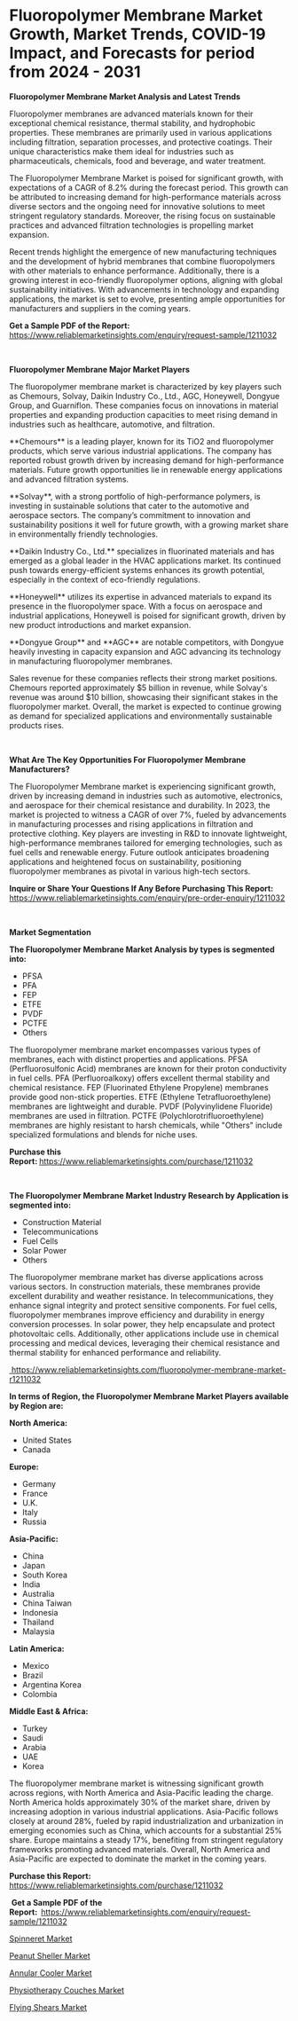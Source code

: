 <p><h1>Fluoropolymer Membrane Market Growth, Market Trends, COVID-19 Impact, and Forecasts for period from 2024 - 2031</h1></p><p><strong>Fluoropolymer Membrane Market Analysis and Latest Trends</strong></p>
<p><p>Fluoropolymer membranes are advanced materials known for their exceptional chemical resistance, thermal stability, and hydrophobic properties. These membranes are primarily used in various applications including filtration, separation processes, and protective coatings. Their unique characteristics make them ideal for industries such as pharmaceuticals, chemicals, food and beverage, and water treatment.</p><p>The Fluoropolymer Membrane Market is poised for significant growth, with expectations of a CAGR of 8.2% during the forecast period. This growth can be attributed to increasing demand for high-performance materials across diverse sectors and the ongoing need for innovative solutions to meet stringent regulatory standards. Moreover, the rising focus on sustainable practices and advanced filtration technologies is propelling market expansion.</p><p>Recent trends highlight the emergence of new manufacturing techniques and the development of hybrid membranes that combine fluoropolymers with other materials to enhance performance. Additionally, there is a growing interest in eco-friendly fluoropolymer options, aligning with global sustainability initiatives. With advancements in technology and expanding applications, the market is set to evolve, presenting ample opportunities for manufacturers and suppliers in the coming years.</p></p>
<p><strong>Get a Sample PDF of the Report:&nbsp;</strong> <a href="https://www.reliablemarketinsights.com/enquiry/request-sample/1211032?utm_campaign=1584&utm_medium=2&utm_source=Github&utm_content=ia&utm_term=18102024&utm_id=fluoropolymer-membrane">https://www.reliablemarketinsights.com/enquiry/request-sample/1211032</a></p>
<p>&nbsp;</p>
<p><strong>Fluoropolymer Membrane Major Market Players</strong></p>
<p><p>The fluoropolymer membrane market is characterized by key players such as Chemours, Solvay, Daikin Industry Co., Ltd., AGC, Honeywell, Dongyue Group, and Guarniflon. These companies focus on innovations in material properties and expanding production capacities to meet rising demand in industries such as healthcare, automotive, and filtration.</p><p>**Chemours** is a leading player, known for its TiO2 and fluoropolymer products, which serve various industrial applications. The company has reported robust growth driven by increasing demand for high-performance materials. Future growth opportunities lie in renewable energy applications and advanced filtration systems.</p><p>**Solvay**, with a strong portfolio of high-performance polymers, is investing in sustainable solutions that cater to the automotive and aerospace sectors. The company’s commitment to innovation and sustainability positions it well for future growth, with a growing market share in environmentally friendly technologies.</p><p>**Daikin Industry Co., Ltd.** specializes in fluorinated materials and has emerged as a global leader in the HVAC applications market. Its continued push towards energy-efficient systems enhances its growth potential, especially in the context of eco-friendly regulations.</p><p>**Honeywell** utilizes its expertise in advanced materials to expand its presence in the fluoropolymer space. With a focus on aerospace and industrial applications, Honeywell is poised for significant growth, driven by new product introductions and market expansion.</p><p>**Dongyue Group** and **AGC** are notable competitors, with Dongyue heavily investing in capacity expansion and AGC advancing its technology in manufacturing fluoropolymer membranes.</p><p>Sales revenue for these companies reflects their strong market positions. Chemours reported approximately $5 billion in revenue, while Solvay's revenue was around $10 billion, showcasing their significant stakes in the fluoropolymer market. Overall, the market is expected to continue growing as demand for specialized applications and environmentally sustainable products rises.</p></p>
<p>&nbsp;</p>
<p><strong>What Are The Key Opportunities For Fluoropolymer Membrane Manufacturers?</strong></p>
<p><p>The Fluoropolymer Membrane market is experiencing significant growth, driven by increasing demand in industries such as automotive, electronics, and aerospace for their chemical resistance and durability. In 2023, the market is projected to witness a CAGR of over 7%, fueled by advancements in manufacturing processes and rising applications in filtration and protective clothing. Key players are investing in R&D to innovate lightweight, high-performance membranes tailored for emerging technologies, such as fuel cells and renewable energy. Future outlook anticipates broadening applications and heightened focus on sustainability, positioning fluoropolymer membranes as pivotal in various high-tech sectors.</p></p>
<p><strong>Inquire or Share Your Questions If Any Before Purchasing This Report:</strong> <a href="https://www.reliablemarketinsights.com/enquiry/pre-order-enquiry/1211032?utm_campaign=1584&utm_medium=2&utm_source=Github&utm_content=ia&utm_term=18102024&utm_id=fluoropolymer-membrane">https://www.reliablemarketinsights.com/enquiry/pre-order-enquiry/1211032</a></p>
<p>&nbsp;</p>
<p><strong>Market Segmentation</strong></p>
<p><strong>The Fluoropolymer Membrane Market Analysis by types is segmented into:</strong></p>
<p><ul><li>PFSA</li><li>PFA</li><li>FEP</li><li>ETFE</li><li>PVDF</li><li>PCTFE</li><li>Others</li></ul></p>
<p><p>The fluoropolymer membrane market encompasses various types of membranes, each with distinct properties and applications. PFSA (Perfluorosulfonic Acid) membranes are known for their proton conductivity in fuel cells. PFA (Perfluoroalkoxy) offers excellent thermal stability and chemical resistance. FEP (Fluorinated Ethylene Propylene) membranes provide good non-stick properties. ETFE (Ethylene Tetrafluoroethylene) membranes are lightweight and durable. PVDF (Polyvinylidene Fluoride) membranes are used in filtration. PCTFE (Polychlorotrifluoroethylene) membranes are highly resistant to harsh chemicals, while "Others" include specialized formulations and blends for niche uses.</p></p>
<p><strong>Purchase this Report:&nbsp;</strong><a href="https://www.reliablemarketinsights.com/purchase/1211032?utm_campaign=1584&utm_medium=2&utm_source=Github&utm_content=ia&utm_term=18102024&utm_id=fluoropolymer-membrane">https://www.reliablemarketinsights.com/purchase/1211032</a></p>
<p>&nbsp;</p>
<p><strong>The Fluoropolymer Membrane Market Industry Research by Application is segmented into:</strong></p>
<p><ul><li>Construction Material</li><li>Telecommunications</li><li>Fuel Cells</li><li>Solar Power</li><li>Others</li></ul></p>
<p><p>The fluoropolymer membrane market has diverse applications across various sectors. In construction materials, these membranes provide excellent durability and weather resistance. In telecommunications, they enhance signal integrity and protect sensitive components. For fuel cells, fluoropolymer membranes improve efficiency and durability in energy conversion processes. In solar power, they help encapsulate and protect photovoltaic cells. Additionally, other applications include use in chemical processing and medical devices, leveraging their chemical resistance and thermal stability for enhanced performance and reliability.</p></p>
<p><a href="https://www.reliablemarketinsights.com/fluoropolymer-membrane-market-r1211032?utm_campaign=1584&utm_medium=2&utm_source=Github&utm_content=ia&utm_term=18102024&utm_id=fluoropolymer-membrane">&nbsp;https://www.reliablemarketinsights.com/fluoropolymer-membrane-market-r1211032</a></p>
<p><strong>In terms of Region, the Fluoropolymer Membrane Market Players available by Region are:</strong></p>
<p>
    <p> <strong> North America: </strong>
        <ul>
            <li>United States</li>
            <li>Canada</li>
        </ul>
        </p> 
    <p> <strong> Europe: </strong>
        <ul>
            <li>Germany</li>
            <li>France</li>
            <li>U.K.</li>
            <li>Italy</li>
            <li>Russia</li>
        </ul>
        </p> 
    <p> <strong> Asia-Pacific: </strong>
        <ul>
            <li>China</li>
            <li>Japan</li>
            <li>South Korea</li>
            <li>India</li>
            <li>Australia</li>
            <li>China Taiwan</li>
            <li>Indonesia</li>
            <li>Thailand</li>
            <li>Malaysia</li>
        </ul>
        </p> 
    <p> <strong> Latin America: </strong>
        <ul>
            <li>Mexico</li>
            <li>Brazil</li>
            <li>Argentina Korea</li>
            <li>Colombia</li>
        </ul>
        </p> 
    <p> <strong> Middle East & Africa: </strong>
        <ul>
            <li>Turkey</li>
            <li>Saudi</li>
            <li>Arabia</li>
            <li>UAE</li>
            <li>Korea</li>
        </ul>
    </p>
    </p>
<p><p>The fluoropolymer membrane market is witnessing significant growth across regions, with North America and Asia-Pacific leading the charge. North America holds approximately 30% of the market share, driven by increasing adoption in various industrial applications. Asia-Pacific follows closely at around 28%, fueled by rapid industrialization and urbanization in emerging economies such as China, which accounts for a substantial 25% share. Europe maintains a steady 17%, benefiting from stringent regulatory frameworks promoting advanced materials. Overall, North America and Asia-Pacific are expected to dominate the market in the coming years.</p></p>
<p><strong>Purchase this Report: </strong><a href="https://www.reliablemarketinsights.com/purchase/1211032?utm_campaign=1584&utm_medium=2&utm_source=Github&utm_content=ia&utm_term=18102024&utm_id=fluoropolymer-membrane">https://www.reliablemarketinsights.com/purchase/1211032</a></p>
<p>&nbsp;<strong>Get a Sample PDF of the Report:&nbsp;&nbsp;</strong><a href="https://www.reliablemarketinsights.com/enquiry/request-sample/1211032?utm_campaign=1584&utm_medium=2&utm_source=Github&utm_content=ia&utm_term=18102024&utm_id=fluoropolymer-membrane">https://www.reliablemarketinsights.com/enquiry/request-sample/1211032</a></p>
<p><strong></strong></p>
<p><p><a href="https://www.linkedin.com/pulse/market-insights-global-spinneret-forecast-innovation-trends-siiwc?utm_campaign=1584&utm_medium=2&utm_source=Github&utm_content=ia&utm_term=18102024&utm_id=fluoropolymer-membrane">Spinneret Market</a></p><p><a href="https://www.linkedin.com/pulse/strategic-market-insights-navigating-global-peanut-sheller-landscape-lzoic?utm_campaign=1584&utm_medium=2&utm_source=Github&utm_content=ia&utm_term=18102024&utm_id=fluoropolymer-membrane">Peanut Sheller Market</a></p><p><a href="https://www.linkedin.com/pulse/comprehensive-annular-cooler-market-report-regional-analysis-ywkpc?utm_campaign=1584&utm_medium=2&utm_source=Github&utm_content=ia&utm_term=18102024&utm_id=fluoropolymer-membrane">Annular Cooler Market</a></p><p><a href="https://issuu.com/reportprime-2/docs/physiotherapy-couches-market-size-2_d54b9834bca32a?utm_campaign=1584&utm_medium=2&utm_source=Github&utm_content=ia&utm_term=18102024&utm_id=fluoropolymer-membrane">Physiotherapy Couches Market</a></p><p><a href="https://www.linkedin.com/pulse/flying-shears-mosaic-piecing-together-global-market-dynamics-i0jyc?utm_campaign=1584&utm_medium=2&utm_source=Github&utm_content=ia&utm_term=18102024&utm_id=fluoropolymer-membrane">Flying Shears Market</a></p></p>